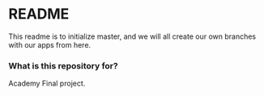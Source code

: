 # README #

This readme is to initialize master, and we will all create our own branches with our apps from here.

### What is this repository for? ###

Academy Final project.

